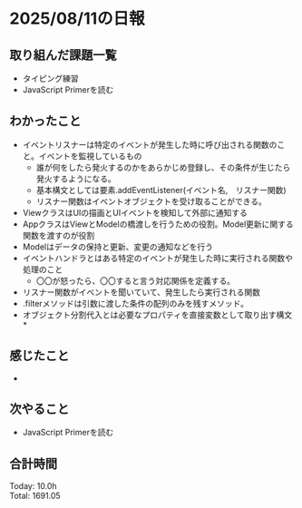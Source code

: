 # 2025/08/11の日報
## 取り組んだ課題一覧
* タイピング練習
* JavaScript Primerを読む
## わかったこと 
* イベントリスナーは特定のイベントが発生した時に呼び出される関数のこと。イベントを監視しているもの
  * 誰が何をしたら発火するのかをあらかじめ登録し、その条件が生じたら発火するようになる。
  * 基本構文としては要素.addEventListener(イベント名,　リスナー関数)
  * リスナー関数はイベントオブジェクトを受け取ることができる。
* ViewクラスはUIの描画とUIイベントを検知して外部に通知する
* AppクラスはViewとModelの橋渡しを行うための役割。Model更新に関する関数を渡すのが役割
* Modelはデータの保持と更新、変更の通知などを行う
* イベントハンドラとはある特定のイベントが発生した時に実行される関数や処理のこと
  * 〇〇が怒ったら、〇〇すると言う対応関係を定義する。
* リスナー関数がイベントを聞いていて、発生したら実行される関数
* .filterメソッドは引数に渡した条件の配列のみを残すメソッド。
* オブジェクト分割代入とは必要なプロパティを直接変数として取り出す構文
  *   
## 感じたこと
* 
## 次やること
* JavaScript Primerを読む
##  合計時間 
Today: 10.0h<br>
Total: 1691.05
